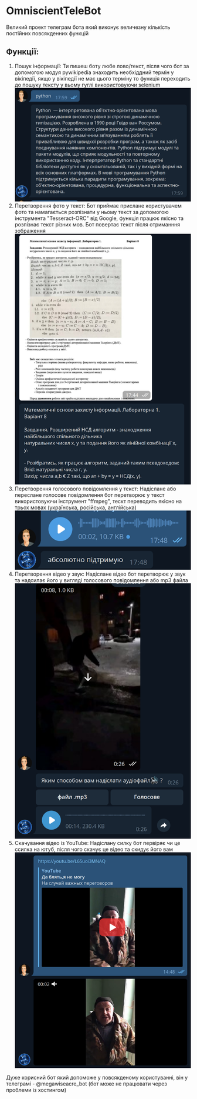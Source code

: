# OmniscientTeleBot

Великий проект телеграм бота який виконує величезну кількість постійних повсякденних функцій

## Функції:
1. Пошук інформації:
Ти пишеш боту любе лово/текст, після чого бот за допомогою модуя pywikipedia знаходить необхіддний термін у вікіпедії, якщо у вікіпедії не має цього терміну то функція переходить до пошуку тексту у вьому гуглі використовуючи selenium
![alt text](readme_img/text.png)
2. Перетворення фото у текст:
Бот приймає прислане користувачем фото та намагається розпізнати у ньому текст за допомогою інструмента "Tesseract-ORC" від Google, функція працює якісно та розпізнає текст різних мов. Бот повертає текст після отриманння зображення
![alt text](readme_img/photo.png)
3. Перетворення голосового повідомлення у текст:
Надіслане або переслане голосове повідомлення бот перетворює у текст використовуючи інструмент "ffmpeg", тескт переводить якісно на трьох мовах (українська, російська, англійська)
![alt text](readme_img/audio.png)
4. Перетворення відео у звук:
Надіслане відео бот перетворює у звук та надсилає його у вигляді голосового повідомлення або mp3 файла
![alt text](readme_img/video.png)
5. Скачування відео із YouTube:
Надіслану силку бот первіряє чи це ссилка на ютуб, після чого скачує це відео та скидує його вам
![alt text](readme_img/links.png)

Дуже корисний бот який допоможе у повсякденому користуванні, він у телеграмі - @megawiseacre_bot (бот може не працювати через проблеми із хостингом)
